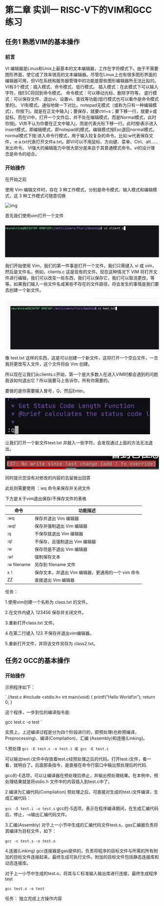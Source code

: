 # 第二章 实训一  RISC-V下的VIM和GCC练习


## 任务1 熟悉VIM的基本操作

### 前言

VI 编辑器是Linux和Unix上最基本的文本编辑器，工作在字符模式下。由于不需要图形界面，使它成了效率很高的文本编辑器。尽管在Linux上也有很多图形界面的编辑器可用，但VI在系统和服务器管理中的功能是那些图形编辑器所无法比拟的。
VI有3个模式：插入模式、命令模式、低行模式。
插入模式：在此模式下可以输入字符，按ESC将回到命令模式。
命令模式：可以移动光标、删除字符等。
底行模式：可以保存文件、退出vi、设置vi、查找等功能(低行模式也可以看作是命令模式里的)。
VI有模式。通俗地做一下对比。notepad无模式（或称为只有一种编辑模式），你按下j，就是在正文中输入j；要保存，就要ctrl+s；要下移一行，就要↓或鼠标。而在VI中，打开一个文件后，并不处在编辑模式，而是Normal模式，此时你按j，VI并不认为你要在正文中输入j，而是代表光标下移一行。此时按i表示进入insert模式，即编辑模式，即notepad的模式。编辑模式按Esc退回normal模式。normal模式下按:进入命令行模式，用于输入较复杂的命令。比如:w代表保存文件，:e a.txt代表打开文件a.txt。即VI可以不用鼠标、方向键、菜单、Ctrl、alt……发出命令。
VI强大的编辑能力中很大部分是来自于其普通模式命令。vi的设计理念是命令的组合。

### 开始操作

在开始之前 

使用 Vim 编辑文件时，存在 3 种工作模式，分别是命令模式、输入模式和编辑模式，这 3 种工作模式可随意切换



![img](http://c.biancheng.net/uploads/allimg/181008/2-1Q00Q41T01J.jpg)



首先我们使用vim打开一个文件

![image-20220717151935328](image-20220717151935328.png)

我们开始使用 Vim，我们的第一件事是打开一个文件。我们只需键入 vi 或 vim，然后是文件名，例如，clients.c 这是现有的文件。现在这种情况下 VIM 将打开文件进行编辑，我们可以改变一些东西，我们可以保存它，我们可以取消更改，等等。如果我们输入一些文件名或某些不存在的文件路径，将会发生的事情是我们要去创建一个新文件。

![image-20220717152947981](image-20220717152947981.png)

像 test.txt 这样的东西，这是可以创建一个新文件，这将打开一个空白文件，一旦我将更改写入文件，这个文件将由 Vim 创建。



所以现在让我们从clients.c开始，第一个是大多数人在进入VIM时都会遇到的问题我该如何退出它？所以我要马上告诉你，所有你需要的。



要做的是你需要输入冒号，Q，然后Enter。



![image-20220717153240932](image-20220717153240932.png)





让我们打开一个新文件text.txt 并敲入一些字符，会发现通过上面的方法无法退出。



![image-20220717153533263](image-20220717153533263.png)



同时提示您没有对修改的内容的去留做出回答

此处则需要使用 ：wq 命令来保存并关闭文件



下方是关于vim退出保存/不保存文件的表格

| 命令        | 功能描述                                           |
| ----------- | -------------------------------------------------- |
| :wq         | 保存并退出 Vim 编辑器                              |
| :wq!        | 保存并强制退出 Vim 编辑器                          |
| :q          | 不保存就退出 Vim 编辑器                            |
| :q!         | 不保存，且强制退出 Vim 编辑器                      |
| :w          | 保存但是不退出 Vim 编辑器                          |
| :w!         | 强制保存文本                                       |
| :w filename | 另存到 filename 文件                               |
| x！         | 保存文本，并退出 Vim 编辑器，更通用的一个 vim 命令 |
| ZZ          | 直接退出 Vim 编辑器                                |





任务：

1.使用vim创建一个名称为 class.txt 的文件。

2.在文件内键入 123456 保存并关闭文件。

3.重新打开class.txt 文件。

4.在第二行键入 123 不保存并退出vim编辑器。

5.重新打开文件，并将该文件另存为 class2.txt。



## 任务2 GCC的基本操作

### 开始操作

示例程序如下：

`
//test.c
#include <stdio.h>
int main(void)
{
    printf("Hello World!\n");
    return 0;
}



这个程序，一步到位的编译指令是:

gcc test.c -o test
`


实质上，上述编译过程是分为四个阶段进行的，即预处理(也称预编译，Preprocessing)、编译(Compilation)、汇编 (Assembly)和连接(Linking)。

1.预处理
`gcc -E test.c -o test.i 或 gcc -E test.c `


可以输出test.i文件中存放着test.c经预处理之后的代码。打开test.i文件，看一看，就明白了。后面那条指令，是直接在命令行窗口中输出预处理后的代码.

gcc的-E选项，可以让编译器在预处理后停止，并输出预处理结果。在本例中，预处理结果就是将stdio.h 文件中的内容插入到test.c中了。

2.编译为汇编代码(Compilation)
预处理之后，可直接对生成的test.i文件编译，生成汇编代码：

`gcc -S test.i -o test.s`
gcc的-S选项，表示在程序编译期间，在生成汇编代码后，停止，-o输出汇编代码文件。

3.汇编(Assembly)
对于上一小节中生成的汇编代码文件test.s，gas汇编器负责将其编译为目标文件，如下：

`gcc -c test.s -o test.o`

4.连接(Linking)
gcc连接器是gas提供的，负责将程序的目标文件与所需的所有附加的目标文件连接起来，最终生成可执行文件。附加的目标文件包括静态连接库和动态连接库。

对于上一小节中生成的test.o，将其与Ｃ标准输入输出库进行连接，最终生成程序test

`gcc test.o -o test`



任务： 独立完成上方操作内容